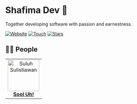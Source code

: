 # Shafima Dev :rocket:

Together developing software with passion and earnestness.

[![Website](https://img.shields.io/website?label=Website&logo=google-chrome&style=for-the-badge&down_color=lightgrey&down_message=Down&up_color=blue&up_message=Up&url=https%3A%2F%2Fsdev.web.id)](https://sdev.web.id)
[![Touch](https://img.shields.io/badge/Touch-%23c71610.svg?&style=for-the-badge&logo=gmail&logoColor=white)](mailto:touch@sdev.web.id)
[![Stars](https://img.shields.io/github/stars/sProDev?label=Stars&logo=github&style=for-the-badge)](https://github.com/sProDev)

## :technologist: People

<table>
  <tr>
    <td align="center">
      <a href="https://github.com/sooluh">
        <img src="https://github.com/sooluh.png" width="100px" alt="Suluh Sulistiawan"/>
        <br/>
        <strong title="Suluh Sulistiawan">Sool Uh!</strong>
      </a>
    </td>
  </tr>
</table>
